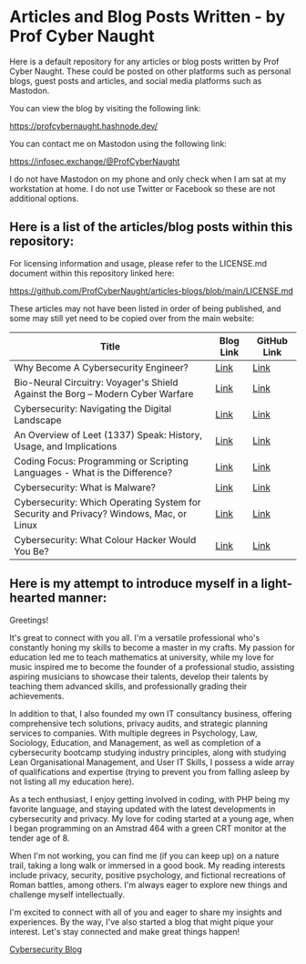 # Articles and Blog Posts Written - by Prof Cyber Naught

Here is a default repository for any articles or blog posts written by Prof Cyber Naught. These could be posted on other platforms such as personal blogs, guest posts and articles, and social media platforms such as Mastodon.

You can view the blog by visiting the following link:

https://profcybernaught.hashnode.dev/

You can contact me on Mastodon using the following link:

https://infosec.exchange/@ProfCyberNaught

I do not have Mastodon on my phone and only check when I am sat at my workstation at home. I do not use Twitter or Facebook so these are not additional options.

## Here is a list of the articles/blog posts within this repository:

For licensing information and usage, please refer to the LICENSE.md document within this repository linked here:

https://github.com/ProfCyberNaught/articles-blogs/blob/main/LICENSE.md

These articles may not have been listed in order of being published, and some may still yet need to be copied over from the main website:

| Title | Blog Link | GitHub Link | 
| --- | --- | --- |
| Why Become A Cybersecurity Engineer? | [Link](https://profcybernaught.hashnode.dev/why-become-a-cybersecurity-engineer "Why Become A Cybersecurity Engineer?")| [Link](https://github.com/ProfCyberNaught/articles-blogs/blob/main/why-become-a-cybersecurity-engineer.md "Why Become A Cybersecurity Engineer?")|
| Bio-Neural Circuitry: Voyager's Shield Against the Borg – Modern Cyber Warfare | [Link](https://profcybernaught.hashnode.dev/bio-neural-circuitry-voyagers-shield-against-the-borg-modern-cyber-warfare "Bio-Neural Circuitry: Voyager's Shield Against the Borg – Modern Cyber Warfare")| [Link](https://github.com/ProfCyberNaught/articles-blogs/blob/main/why-become-a-cybersecurity-engineer.md "Bio-Neural Circuitry: Voyager's Shield Against the Borg – Modern Cyber Warfare")|
| Cybersecurity: Navigating the Digital Landscape | [Link](https://profcybernaught.hashnode.dev/cybersecurity-navigating-the-digital-landscape "Cybersecurity: Navigating the Digital Landscape")| [Link](https://github.com/ProfCyberNaught/articles-blogs/blob/main/cybersecurity-navigating-the-digital-landscape.md "Cybersecurity: Navigating the Digital Landscape")|
| An Overview of Leet (1337) Speak: History, Usage, and Implications | [Link](https://profcybernaught.hashnode.dev/an-overview-of-leet-1337-speak-history-usage-and-implications "An Overview of Leet (1337) Speak: History, Usage, and Implications")| [Link](https://github.com/ProfCyberNaught/articles-blogs/blob/main/an-overview-of-leet-speak-history-usage-and-implications.md "An Overview of Leet (1337) Speak: History, Usage, and Implications")|
| Coding Focus: Programming or Scripting Languages - What is the Difference? | [Link](https://profcybernaught.hashnode.dev/coding-focus-programming-or-scripting-languages-what-is-the-difference "Coding Focus: Programming or Scripting Languages - What is the Difference?")| [Link](https://github.com/ProfCyberNaught/articles-blogs/blob/main/programming-or-scripting-languages-what-is-the-difference.md "Coding Focus: Programming or Scripting Languages - What is the Difference?")|
| Cybersecurity: What is Malware? | [Link](https://profcybernaught.hashnode.dev/cybersecurity-what-is-malware "Cybersecurity: What is Malware?")| [Link](https://github.com/ProfCyberNaught/articles-blogs/blob/main/cybersecurity-what-is-malware.md "Cybersecurity: What is Malware?")|
| Cybersecurity: Which Operating System for Security and Privacy? Windows, Mac, or Linux | [Link](https://profcybernaught.hashnode.dev/cybersecurity-which-operating-system-for-security-and-privacy "Cybersecurity: Which Operating System for Security and Privacy? Windows, Mac, or Linux")| [Link](https://github.com/ProfCyberNaught/articles-blogs/blob/main/cybersecurity-which-operating-system-for-security-and-privacy.md "Cybersecurity: Which Operating System for Security and Privacy? Windows, Mac, or Linux")|
| Cybersecurity: What Colour Hacker Would You Be? | [Link](https://profcybernaught.hashnode.dev/cybersecurity-what-colour-hacker-would-you-be "Cybersecurity: What Colour Hacker Would You Be?")| [Link](https://github.com/ProfCyberNaught/articles-blogs/blob/main/cybersecurity-what-colour-hacker-would-you-be.md "Cybersecurity: What Colour Hacker Would You Be?")|

## Here is my attempt to introduce myself in a light-hearted manner:

Greetings!

It's great to connect with you all. I'm a versatile professional who's constantly honing my skills to become a master in my crafts. My passion for education led me to teach mathematics at university, while my love for music inspired me to become the founder of a professional studio, assisting aspiring musicians to showcase their talents, develop their talents by teaching them advanced skills, and professionally grading their achievements.

In addition to that, I also founded my own IT consultancy business, offering comprehensive tech solutions, privacy audits, and strategic planning services to companies. With multiple degrees in Psychology, Law, Sociology, Education, and Management, as well as completion of a cybersecurity bootcamp studying industry principles, along with studying Lean Organisational Management, and User IT Skills, I possess a wide array of qualifications and expertise (trying to prevent you from falling asleep by not listing all my education here).

As a tech enthusiast, I enjoy getting involved in coding, with PHP being my favorite language, and staying updated with the latest developments in cybersecurity and privacy. My love for coding started at a young age, when I began programming on an Amstrad 464 with a green CRT monitor at the tender age of 8.

When I'm not working, you can find me (if you can keep up) on a nature trail, taking a long walk or immersed in a good book. My reading interests include privacy, security, positive psychology, and fictional recreations of Roman battles, among others. I'm always eager to explore new things and challenge myself intellectually.

I'm excited to connect with all of you and eager to share my insights and experiences. By the way, I've also started a blog that might pique your interest. Let's stay connected and make great things happen!

[Cybersecurity Blog](https://profcybernaught.hashnode.dev/)